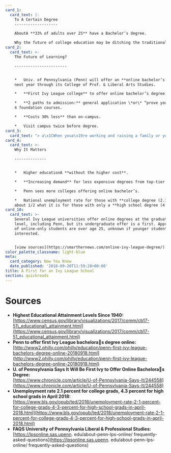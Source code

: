 ```yaml
---
card_1:
  card_text: |-
    To A Certain Degree
    -------------------

    AboutA **33% of adults over 25** have a Bachelor’s degree.

    Why the future of college education may be ditching the traditional campus.
card_2:
  card_text: >-
    The Future of Learning?

    -----------------------


    *   Univ. of Pennsylvania (Penn) will offer an **online bachelor’s degree**
    next year through its College of Prof. & Liberal Arts Studies.

    *   **First Ivy League college** to offer online bachelor’s degree.

    *   **2 paths to admission:** general application \*or\* “prove your way” in
    4 foundation courses.

    *   **Costs 30% less** than on-campus.

    *   Visit campus twice before degree.
card_3:
  card_text: "> a\x1CWhen youa\x19re working and raising a family or youa\x19re part of the sandwich generation, it really makes it very difficult to get through the 30 to 36 courses needed to get an undergraduate degree. And ita\x19s not terribly affordable.a\x1D\n> \n> Nora E. Lewis, vice dean of professional and liberal education at the University of Pennsylvania"
card_4:
  card_text: >-
    Why It Matters

    --------------


    *   Higher educationA **without the higher cost**.

    *   **Increasing demand** for less expensive degrees from top-tier schools

    *   Penn sees more colleges offering online bachelor’s.

    *   National unemployment rate for those with **college degree (2.1%)**
    about 1/2 what it is for those with only a **high school degree (4.3%)**.
card_10:
  card_text: >-
    Several Ivy League universities offer online degrees at the graduate degree
    level, including Penn, but its undergraduate offer is a first. Approx. 80%
    of online-only students are over age 25, unknown if younger students will be
    interested.


    [view sources](https://smarthernews.com/online-ivy-league-degree/)
color_palette_classname: light-blue
meta:
  card_category: Now You Know
  date_published: '2018-09-20T11:59:28+00:00'
title: A First for an Ivy League School
section: quickreads
---
```

Sources
=======

*   **Highest Educational Attainment Levels Since 1940:** [https://www.census.gov/library/visualizations/2017/comm/cb17-51\_educational\_attainment.html](https://www.census.gov/library/visualizations/2017/comm/cb17-51_educational_attainment.html)
*   **Penn to offer first Ivy League bacheloras degree online:**  
    [http://www2.philly.com/philly/education/penn-first-ivy-league-bachelors-degree-online-20180918.html](http://www2.philly.com/philly/education/penn-first-ivy-league-bachelors-degree-online-20180918.html)
*   **U. of Pennsylvania Says It Will Be First Ivy to Offer Online Bacheloras Degree:**  
    [https://www.chronicle.com/article/U-of-Pennsylvania-Says-It/244558](https://www.chronicle.com/article/U-of-Pennsylvania-Says-It/244558)
*   **Unemployment rate 2.1 percent for college grads, 4.3 percent for high school grads in April 2018:**  
    [https://www.bls.gov/opub/ted/2018/unemployment-rate-2-1-percent-for-college-grads-4-3-percent-for-high-school-grads-in-april-2018.html](https://www.bls.gov/opub/ted/2018/unemployment-rate-2-1-percent-for-college-grads-4-3-percent-for-high-school-grads-in-april-2018.html)
*   **FAQS University of Pennsylvania Liberal & Professional Studies:**  
    [https://lpsonline.sas.upenn. edu/about-penn-lps-online/ frequently-asked-questions](https://lpsonline.sas.upenn. edu/about-penn-lps-online/ frequently-asked-questions)